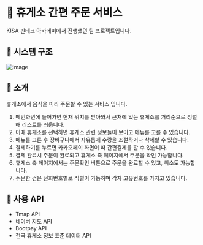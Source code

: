 # 🍜 휴게소 간편 주문 서비스
KISA 핀테크 아카데미에서 진행했던 팀 프로젝트입니다.  


## 🚦 시스템 구조
![image](https://user-images.githubusercontent.com/41516670/112385956-93f3a980-8d33-11eb-802e-7fb33c2760dd.jpg)

## 🚦 소개
휴게소에서 음식을 미리 주문할 수 있는 서비스 입니다.  

1. 메인화면에 들어가면 현재 위치를 받아와서 근처에 있는 휴게소를 거리순으로 정렬해 리스트를 띄웁니다.
2. 이때 휴게소를 선택하면 휴게소 관련 정보들이 보이고 메뉴를 고를 수 있습니다.
3. 메뉴를 고른 후 장바구니에서 자유롭게 수량을 조절하거나 삭제할 수 있습니다.
4. 결제하기를 누르면 카카오페이 화면이 떠 간편결제를 할 수 있습니다.
5. 결제 완료시 주문이 완료되고 휴게소 측 페이지에서 주문을 확인 가능합니다.
6. 휴게소 측 페이지에서는 주문확인 버튼으로 주문을 완료할 수 있고, 취소도 가능합니다.
7. 주문한 건은 전화번호별로 식별이 가능하며 각자 고유번호를 가지고 있습니다.


## 🚦 사용 API
* Tmap API
* 네이버 지도 API
* Bootpay API
* 전국 휴게소 정보 표준 데이터 API
